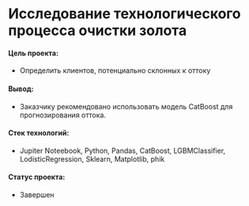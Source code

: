 # Исследование технологического процесса очистки золота

#### Цель проекта: 
- Определить клиентов, потенциально склонных к оттоку

#### Вывод:
- Заказчику рекомендовано использовать модель CatBoost для прогнозирования оттока.
#### Стек технологий:
- Jupiter Noteebook, Python, Pandas, CatBoost, LGBMClassifier, LodisticRegression, Sklearn, Matplotlib, phik

#### Статус проекта:
- Завершен
